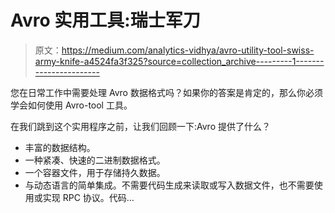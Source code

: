 # Avro 实用工具:瑞士军刀

> 原文：<https://medium.com/analytics-vidhya/avro-utility-tool-swiss-army-knife-a4524fa3f325?source=collection_archive---------1----------------------->

您在日常工作中需要处理 Avro 数据格式吗？如果你的答案是肯定的，那么你必须学会如何使用 Avro-tool 工具。

在我们跳到这个实用程序之前，让我们回顾一下:Avro 提供了什么？

*   丰富的数据结构。
*   一种紧凑、快速的二进制数据格式。
*   一个容器文件，用于存储持久数据。
*   与动态语言的简单集成。不需要代码生成来读取或写入数据文件，也不需要使用或实现 RPC 协议。代码…